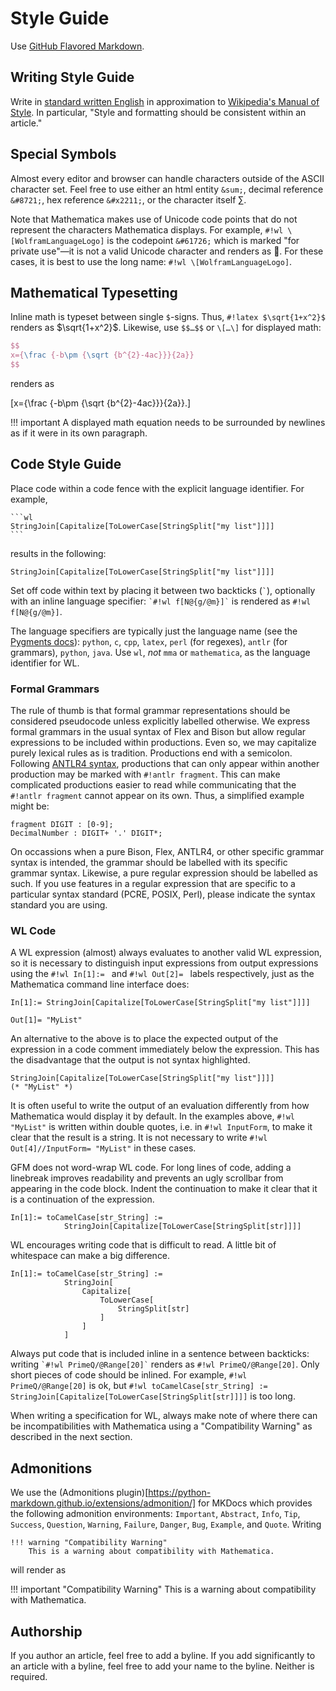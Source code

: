 # Style Guide

Use [GitHub Flavored Markdown](https://github.github.com/gfm/).

## Writing Style Guide

Write in [standard written English](https://en.wikipedia.org/wiki/Standard_written_English) in approximation to [Wikipedia's Manual of Style](https://en.wikipedia.org/wiki/Wikipedia:Manual_of_Style). In particular, "Style and formatting should be consistent within an article."

## Special Symbols

Almost every editor and browser can handle characters outside of the ASCII character set. Feel free to use either an html entity `&sum;`, decimal reference `&#8721;`, hex reference `&#x2211;`, or the character itself ∑.

Note that Mathematica makes use of Unicode code points that do not represent the characters Mathematica displays. For example, `#!wl \[WolframLanguageLogo]` is the codepoint `&#61726;` which is marked "for private use"—it is not a valid Unicode character and renders as &#61726;. For these cases, it is best to use the long name: `#!wl \[WolframLanguageLogo]`.

## Mathematical Typesetting

Inline math is typeset between single `$`-signs. Thus, `#!latex $\sqrt{1+x^2}$` renders as $\sqrt{1+x^2}$. Likewise, use `$$…$$` or `\[…\]` for displayed math:

```latex
$$
x={\frac {-b\pm {\sqrt {b^{2}-4ac}}}{2a}}
$$
```
renders as

\[x={\frac {-b\pm {\sqrt {b^{2}-4ac}}}{2a}}.\]

!!! important
    A displayed math equation needs to be surrounded by newlines as if it were in its own paragraph.


## Code Style Guide

Place code within a code fence with the explicit language identifier. For example,

    ```wl
    StringJoin[Capitalize[ToLowerCase[StringSplit["my list"]]]]
    ```

results in the following:

```wl
StringJoin[Capitalize[ToLowerCase[StringSplit["my list"]]]]
```

Set off code within text by placing it between two backticks (`` ` ``), optionally with an inline language specifier: `` `#!wl f[N@{g/@m}]` `` is rendered as `#!wl f[N@{g/@m}]`.

The language specifiers are typically just the language name (see the [Pygments docs](http://pygments.org/docs/lexers/)): `python`, `c`, `cpp`, `latex`, `perl` (for regexes), `antlr` (for grammars), `python`, `java`. Use `wl`, _not_ `mma` or `mathematica`, as the language identifier for WL.

### Formal Grammars

The rule of thumb is that formal grammar representations should be considered pseudocode unless explicitly labelled otherwise. We express formal grammars in the usual syntax of Flex and Bison but allow regular expressions to be included within productions. Even so, we may capitalize purely lexical rules as is tradition. Productions end with a semicolon. Following [ANTLR4 syntax](https://www.antlr.org/), productions that can only appear within another production may be marked with `#!antlr fragment`. This can make complicated productions easier to read while communicating that the `#!antlr fragment` cannot appear on its own. Thus, a simplified example might be:

```antlr
fragment DIGIT : [0-9];
DecimalNumber : DIGIT+ '.' DIGIT*;
```

On occassions when a pure Bison, Flex, ANTLR4, or other specific grammar syntax is intended, the grammar should be labelled with its specific grammar syntax. Likewise, a pure regular expression should be labelled as such. If you use features in a regular expression that are specific to a particular syntax standard (PCRE, POSIX, Perl), please indicate the syntax standard you are using.

### WL Code

A WL expression (almost) always evaluates to another valid WL expression, so it is necessary to distinguish input expressions from output expressions using the `#!wl In[1]:= ` and `#!wl Out[2]= ` labels respectively, just as the Mathematica command line interface does:

```wl
In[1]:= StringJoin[Capitalize[ToLowerCase[StringSplit["my list"]]]]

Out[1]= "MyList"
```

An alternative to the above is to place the expected output of the expression in a code comment immediately below the expression. This has the disadvantage that the output is not syntax highlighted.

```wl
StringJoin[Capitalize[ToLowerCase[StringSplit["my list"]]]]
(* "MyList" *)
```

It is often useful to write the output of an evaluation differently from how Mathematica would display it by default. In the examples above, `#!wl "MyList"` is written within double quotes, i.e. in `#!wl InputForm`, to make it clear that the result is a string. It is not necessary to write `#!wl Out[4]//InputForm= "MyList"` in these cases.

GFM does not word-wrap WL code. For long lines of code, adding a linebreak improves readability and prevents an ugly scrollbar from appearing in the code block. Indent the continuation to make it clear that it is a continuation of the expression.

```wl
In[1]:= toCamelCase[str_String] :=
            StringJoin[Capitalize[ToLowerCase[StringSplit[str]]]]
```

WL encourages writing code that is difficult to read. A little bit of whitespace can make a big difference.

```wl
In[1]:= toCamelCase[str_String] :=
            StringJoin[
                Capitalize[
                    ToLowerCase[
                        StringSplit[str]
                    ]
                ]
            ]
```

Always put code that is included inline in a sentence between backticks: writing `` `#!wl PrimeQ/@Range[20]` `` renders as `#!wl PrimeQ/@Range[20]`.
Only short pieces of code should be inlined. For example, `#!wl PrimeQ/@Range[20]` is ok, but `#!wl toCamelCase[str_String] := StringJoin[Capitalize[ToLowerCase[StringSplit[str]]]]` is too long.

When writing a specification for WL, always make note of where there can be incompatibilities with Mathematica using a "Compatibility Warning" as described in the next section.


## Admonitions

We use the (Admonitions plugin)[https://python-markdown.github.io/extensions/admonition/] for MKDocs which provides the following admonition environments:
`Important`, `Abstract`, `Info`, `Tip`, `Success`, `Question`, `Warning`, `Failure`, `Danger`, `Bug`, `Example`, and `Quote`. Writing

```
!!! warning "Compatibility Warning"
    This is a warning about compatibility with Mathematica.
```

will render as

!!! important "Compatibility Warning"
    This is a warning about compatibility with Mathematica.

## Authorship
If you author an article, feel free to add a byline. If you add significantly to an article with a byline, feel free to add your name to the byline. Neither is required.
